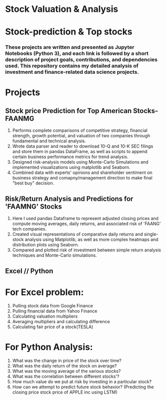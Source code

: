 # Stock Valuation & Analysis
# Stock-prediction & Top stocks 
### These projects are written and presented as Jupyter Notebooks (Python 3), and each link is followed by a short description of project goals, contributions, and dependencies used. This repository contains my detailed analysis of investment and finance-related data science projects.

# Projects
## Stock price Prediction for Top American Stocks- FAANMG

1. Performs complete comparisons of competitive strategy, financial strength, growth potential, and valuation of two companies through fundamental and technical analysis.
2. Wrote data parser and reader to download 10-Q and 10-K SEC filings and store them in pandas DataFrame, as well as scripts to append certain business performance metrics for trend analysis.
3. Designed risk-analysis models using Monte-Carlo Simulations and implemented visualizations using matplotlib and Seaborn.
4. Combined data with experts' opinions and shareholder sentiment on business strategy and comapny/management direction to make final "best buy" decision.

## Risk/Return Analysis and Predictions for 'FAAMNG' Stocks

1. Here I used pandas Dataframe to represent adjusted closing prices and compute moving averages, daily returns, and associated risk of 'FAANG' tech companies.
2. Created visual representations of comparative daily returns and single-stock analysis using Matplotlib, as well as more complex heatmaps and distribution plots using Seaborn.
3. Compared and plotted risk of investment between simple return analysis techniques and Monte-Carlo simulations.

## Excel // Python
# For Excel problem:
 1. Pulling stock data from Google Finance
 2. Pulling financial data from Yahoo Finance
 3. Calculating valuation multipliers
 4. Averaging multipliers and calculating difference
 5. Calculating fair price of a stock(TESLA)


# For Python Analysis:

 1. What was the change in price of the stock over time?
 2. What was the daily return of the stock on average?
 3. What was the moving average of the various stocks?
 4. What was the correlation between different stocks'?
 5. How much value do we put at risk by investing in a particular stock?
 6. How can we attempt to predict future stock behavior? (Predicting the closing price stock price of APPLE inc using LSTM)
